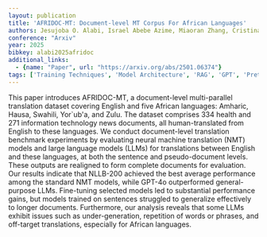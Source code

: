 ```yaml
---
layout: publication
title: 'AFRIDOC-MT: Document-level MT Corpus For African Languages'
authors: Jesujoba O. Alabi, Israel Abebe Azime, Miaoran Zhang, Cristina España-bonet, Rachel Bawden, Dawei Zhu, David Ifeoluwa Adelani, Clement Oyeleke Odoje, Idris Akinade, Iffat Maab, Davis David, Shamsuddeen Hassan Muhammad, Neo Putini, David O. Ademuyiwa, Andrew Caines, Dietrich Klakow
conference: "Arxiv"
year: 2025
bibkey: alabi2025afridoc
additional_links:
  - {name: "Paper", url: "https://arxiv.org/abs/2501.06374"}
tags: ['Training Techniques', 'Model Architecture', 'RAG', 'GPT', 'Pretraining Methods', 'Fine-Tuning', 'Applications']
---
```

This paper introduces AFRIDOC-MT, a document-level multi-parallel translation
dataset covering English and five African languages: Amharic, Hausa, Swahili,
Yor\`ub\'a, and Zulu. The dataset comprises 334 health and 271 information
technology news documents, all human-translated from English to these
languages. We conduct document-level translation benchmark experiments by
evaluating neural machine translation (NMT) models and large language models
(LLMs) for translations between English and these languages, at both the
sentence and pseudo-document levels. These outputs are realigned to form
complete documents for evaluation. Our results indicate that NLLB-200 achieved
the best average performance among the standard NMT models, while GPT-4o
outperformed general-purpose LLMs. Fine-tuning selected models led to
substantial performance gains, but models trained on sentences struggled to
generalize effectively to longer documents. Furthermore, our analysis reveals
that some LLMs exhibit issues such as under-generation, repetition of words or
phrases, and off-target translations, especially for African languages.
